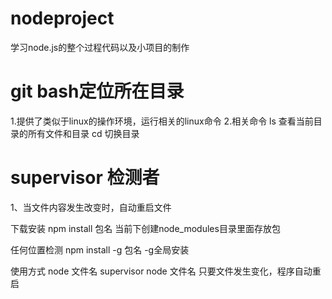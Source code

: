 # nodeproject
学习node.js的整个过程代码以及小项目的制作

# git bash定位所在目录
1.提供了类似于linux的操作环境，运行相关的linux命令
2.相关命令
   ls     查看当前目录的所有文件和目录
   cd     切换目录


supervisor  检测者
==============

1、当文件内容发生改变时，自动重启文件

下载安装
npm install 包名  当前下创建node_modules目录里面存放包

任何位置检测 npm install -g 包名   -g全局安装

使用方式
node 文件名
supervisor node 文件名    只要文件发生变化，程序自动重启